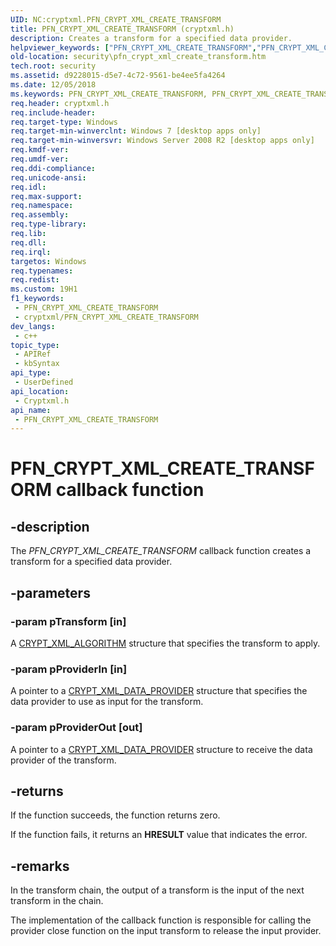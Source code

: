 ```yaml
---
UID: NC:cryptxml.PFN_CRYPT_XML_CREATE_TRANSFORM
title: PFN_CRYPT_XML_CREATE_TRANSFORM (cryptxml.h)
description: Creates a transform for a specified data provider.
helpviewer_keywords: ["PFN_CRYPT_XML_CREATE_TRANSFORM","PFN_CRYPT_XML_CREATE_TRANSFORM callback","PFN_CRYPT_XML_CREATE_TRANSFORM callback function [Security]","cryptxml/PFN_CRYPT_XML_CREATE_TRANSFORM","security.pfn_crypt_xml_create_transform"]
old-location: security\pfn_crypt_xml_create_transform.htm
tech.root: security
ms.assetid: d9228015-d5e7-4c72-9561-be4ee5fa4264
ms.date: 12/05/2018
ms.keywords: PFN_CRYPT_XML_CREATE_TRANSFORM, PFN_CRYPT_XML_CREATE_TRANSFORM callback, PFN_CRYPT_XML_CREATE_TRANSFORM callback function [Security], cryptxml/PFN_CRYPT_XML_CREATE_TRANSFORM, security.pfn_crypt_xml_create_transform
req.header: cryptxml.h
req.include-header: 
req.target-type: Windows
req.target-min-winverclnt: Windows 7 [desktop apps only]
req.target-min-winversvr: Windows Server 2008 R2 [desktop apps only]
req.kmdf-ver: 
req.umdf-ver: 
req.ddi-compliance: 
req.unicode-ansi: 
req.idl: 
req.max-support: 
req.namespace: 
req.assembly: 
req.type-library: 
req.lib: 
req.dll: 
req.irql: 
targetos: Windows
req.typenames: 
req.redist: 
ms.custom: 19H1
f1_keywords:
 - PFN_CRYPT_XML_CREATE_TRANSFORM
 - cryptxml/PFN_CRYPT_XML_CREATE_TRANSFORM
dev_langs:
 - c++
topic_type:
 - APIRef
 - kbSyntax
api_type:
 - UserDefined
api_location:
 - Cryptxml.h
api_name:
 - PFN_CRYPT_XML_CREATE_TRANSFORM
---
```


# PFN_CRYPT_XML_CREATE_TRANSFORM callback function


## -description

The  <i>PFN_CRYPT_XML_CREATE_TRANSFORM</i>  callback function creates a transform for a specified data provider.

## -parameters

### -param pTransform [in]

A <a href="/windows/desktop/api/cryptxml/ns-cryptxml-crypt_xml_algorithm">CRYPT_XML_ALGORITHM</a> structure that specifies the transform to apply.

### -param pProviderIn [in]

A pointer to a <a href="/windows/desktop/api/cryptxml/ns-cryptxml-crypt_xml_data_provider">CRYPT_XML_DATA_PROVIDER</a> structure that specifies the data provider to use as input for the transform.

### -param pProviderOut [out]

A pointer to a  <a href="/windows/desktop/api/cryptxml/ns-cryptxml-crypt_xml_data_provider">CRYPT_XML_DATA_PROVIDER</a> structure to receive the data provider of the transform.

## -returns

If the function succeeds, the function returns zero.

If the function fails, it returns an <b>HRESULT</b> value that indicates the error.

## -remarks

In the transform chain, the output of a transform is the input of the next transform in the chain.

 The implementation of the callback function is responsible for calling the  provider close function on the input transform to release the input provider.
